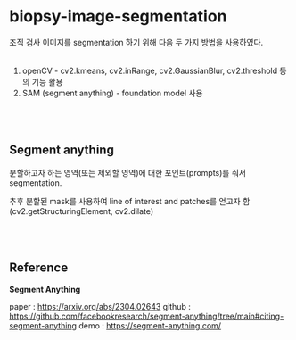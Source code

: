 # biopsy-image-segmentation

조직 검사 이미지를 segmentation 하기 위해 다음 두 가지 방법을 사용하였다. <br><br/>
1. openCV - cv2.kmeans, cv2.inRange, cv2.GaussianBlur, cv2.threshold 등의 기능 활용
2. SAM (segment anything) - foundation model 사용 <br><br/>
<br><br/>
## Segment anything
분할하고자 하는 영역(또는 제외할 영역)에 대한 포인트(prompts)를 줘서 segmentation.


추후 분할된 mask를 사용하여 line of interest and patches를 얻고자 함 (cv2.getStructuringElement, cv2.dilate)
<br><br/>
<br><br/>
## Reference
**Segment Anything** 


paper : https://arxiv.org/abs/2304.02643
github : https://github.com/facebookresearch/segment-anything/tree/main#citing-segment-anything
demo : https://segment-anything.com/ 
